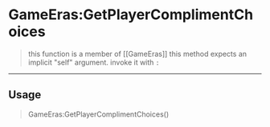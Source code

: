 # GameEras:GetPlayerComplimentChoices
> this function is a member of [[GameEras]]
> this method expects an implicit "self" argument. invoke it with `:`
-----
## Usage
> GameEras:GetPlayerComplimentChoices()
